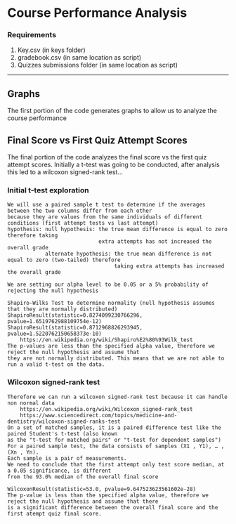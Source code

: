 # Course Performance Analysis

### Requirements
 1. Key.csv (in keys folder)
 2. gradebook.csv (in same location as script)
 3. Quizzes submissions folder (in same location as script)
---

## Graphs
The first portion of the code generates graphs to allow us to analyze the course performance

## Final Score vs First Quiz Attempt Scores
The final portion of the code analyzes the final score vs the first quiz attempt scores. Initially a t-test was going
to be conducted, after analysis this led to a wilcoxon signed-rank test...

### Initial t-test exploration
    We will use a paired sample t test to determine if the averages between the two columns differ from each other
    because they are values from the same individuals of different conditions (first attempt tests vs last attempt)
    hypothesis: null hypothesis: the true mean difference is equal to zero therefore taking
                                 extra attempts has not increased the overall grade
                alternate hypothesis: the true mean difference is not equal to zero (two-tailed) therefore
                                      taking extra attempts has increased the overall grade

    We are setting our alpha level to be 0.05 or a 5% probability of rejecting the null hypothesis
    
    Shapiro-Wilks Test to determine normality (null hypothesis assumes that they are normally distributed)
    ShapiroResult(statistic=0.8274099230766296, pvalue=1.6519762988109754e-12)
    ShapiroResult(statistic=0.8712968826293945, pvalue=1.5220762150658373e-10)
        https://en.wikipedia.org/wiki/Shapiro%E2%80%93Wilk_test
    The p-values are less than the specified alpha value, therefore we reject the null hypothesis and assume that
    they are not normally distributed. This means that we are not able to run a valid t-test on the data.
### Wilcoxon signed-rank test
    Therefore we can run a wilcoxon signed-rank test because it can handle non normal data
        https://en.wikipedia.org/wiki/Wilcoxon_signed-rank_test
        https://www.sciencedirect.com/topics/medicine-and-dentistry/wilcoxon-signed-ranks-test
    On a set of matched samples, it is a paired difference test like the paired Student's t-test (also known
    as the "t-test for matched pairs" or "t-test for dependent samples")
    For a paired sample test, the data consists of samples (X1 , Y1), … ,(Xn , Yn). 
    Each sample is a pair of measurements.
    We need to conclude that the first attempt only test score median, at a 0.05 significance, is different
    from the 93.0% median of the overall final score

    WilcoxonResult(statistic=53.0, pvalue=9.647523623561602e-28)
    The p-value is less than the specified alpha value, therefore we reject the null hypothesis and assume that there
    is a significant difference between the overall final score and the first atempt quiz final score.
